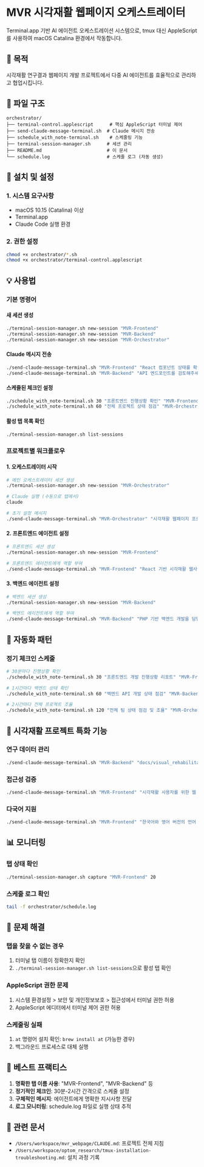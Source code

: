 # MVR 시각재활 웹페이지 오케스트레이터

Terminal.app 기반 AI 에이전트 오케스트레이션 시스템으로, tmux 대신 AppleScript를 사용하여 macOS Catalina 환경에서 작동합니다.

## 🎯 목적

시각재활 연구결과 웹페이지 개발 프로젝트에서 다중 AI 에이전트를 효율적으로 관리하고 협업시킵니다.

## 📁 파일 구조

```
orchestrator/
├── terminal-control.applescript      # 핵심 AppleScript 터미널 제어
├── send-claude-message-terminal.sh  # Claude 메시지 전송
├── schedule_with_note-terminal.sh    # 스케줄링 기능
├── terminal-session-manager.sh      # 세션 관리
├── README.md                        # 이 문서
└── schedule.log                     # 스케줄 로그 (자동 생성)
```

## 🚀 설치 및 설정

### 1. 시스템 요구사항
- macOS 10.15 (Catalina) 이상
- Terminal.app
- Claude Code 실행 환경

### 2. 권한 설정
```bash
chmod +x orchestrator/*.sh
chmod +x orchestrator/terminal-control.applescript
```

## 💡 사용법

### 기본 명령어

#### 새 세션 생성
```bash
./terminal-session-manager.sh new-session "MVR-Frontend"
./terminal-session-manager.sh new-session "MVR-Backend"
./terminal-session-manager.sh new-session "MVR-Orchestrator"
```

#### Claude 메시지 전송
```bash
./send-claude-message-terminal.sh "MVR-Frontend" "React 컴포넌트 상태를 확인해주세요"
./send-claude-message-terminal.sh "MVR-Backend" "API 엔드포인트를 검토해주세요"
```

#### 스케줄된 체크인 설정
```bash
./schedule_with_note-terminal.sh 30 "프론트엔드 진행상황 확인" "MVR-Frontend"
./schedule_with_note-terminal.sh 60 "전체 프로젝트 상태 점검" "MVR-Orchestrator"
```

#### 활성 탭 목록 확인
```bash
./terminal-session-manager.sh list-sessions
```

### 프로젝트별 워크플로우

#### 1. 오케스트레이터 시작
```bash
# 메인 오케스트레이터 세션 생성
./terminal-session-manager.sh new-session "MVR-Orchestrator"

# Claude 실행 (수동으로 탭에서)
claude

# 초기 설정 메시지
./send-claude-message-terminal.sh "MVR-Orchestrator" "시각재활 웹페이지 프로젝트의 오케스트레이터입니다. 프론트엔드, 백엔드, 콘텐츠 팀을 관리하겠습니다."
```

#### 2. 프론트엔드 에이전트 설정
```bash
# 프론트엔드 세션 생성
./terminal-session-manager.sh new-session "MVR-Frontend"

# 프론트엔드 에이전트에게 역할 부여
./send-claude-message-terminal.sh "MVR-Frontend" "React 기반 시각재활 웹사이트의 프론트엔드 개발을 담당합니다. 반응형 디자인과 접근성에 중점을 두세요."
```

#### 3. 백엔드 에이전트 설정
```bash
# 백엔드 세션 생성
./terminal-session-manager.sh new-session "MVR-Backend"

# 백엔드 에이전트에게 역할 부여
./send-claude-message-terminal.sh "MVR-Backend" "PHP 기반 백엔드 개발을 담당합니다. 연구 데이터 관리와 API 개발에 집중하세요."
```

## 🔄 자동화 패턴

### 정기 체크인 스케줄
```bash
# 30분마다 진행상황 확인
./schedule_with_note-terminal.sh 30 "프론트엔드 개발 진행상황 리포트" "MVR-Frontend"

# 1시간마다 백엔드 상태 확인
./schedule_with_note-terminal.sh 60 "백엔드 API 개발 상태 점검" "MVR-Backend"

# 2시간마다 전체 프로젝트 조율
./schedule_with_note-terminal.sh 120 "전체 팀 상태 점검 및 조율" "MVR-Orchestrator"
```

## 🎯 시각재활 프로젝트 특화 기능

### 연구 데이터 관리
```bash
./send-claude-message-terminal.sh "MVR-Backend" "docs/visual_rehabilitation_trends_2025.md 파일의 연구 데이터를 데이터베이스 스키마로 변환해주세요"
```

### 접근성 검증
```bash
./send-claude-message-terminal.sh "MVR-Frontend" "시각재활 사용자를 위한 웹 접근성 가이드라인을 확인하고 현재 페이지에 적용해주세요"
```

### 다국어 지원
```bash
./send-claude-message-terminal.sh "MVR-Frontend" "한국어와 영어 버전의 언어 전환 기능을 구현해주세요"
```

## 📊 모니터링

### 탭 상태 확인
```bash
./terminal-session-manager.sh capture "MVR-Frontend" 20
```

### 스케줄 로그 확인
```bash
tail -f orchestrator/schedule.log
```

## 🚨 문제 해결

### 탭을 찾을 수 없는 경우
1. 터미널 탭 이름이 정확한지 확인
2. `./terminal-session-manager.sh list-sessions`으로 활성 탭 확인

### AppleScript 권한 문제
1. 시스템 환경설정 > 보안 및 개인정보보호 > 접근성에서 터미널 권한 허용
2. AppleScript 에디터에서 터미널 제어 권한 허용

### 스케줄링 실패
1. `at` 명령어 설치 확인: `brew install at` (가능한 경우)
2. 백그라운드 프로세스로 대체 실행

## 📝 베스트 프랙티스

1. **명확한 탭 이름 사용**: "MVR-Frontend", "MVR-Backend" 등
2. **정기적인 체크인**: 30분-2시간 간격으로 스케줄 설정
3. **구체적인 메시지**: 에이전트에게 명확한 지시사항 전달
4. **로그 모니터링**: schedule.log 파일로 실행 상태 추적

## 🔗 관련 문서

- `/Users/workspace/mvr_webpage/CLAUDE.md`: 프로젝트 전체 지침
- `/Users/workspace/optom_research/tmux-installation-troubleshooting.md`: 설치 과정 기록